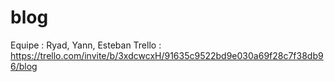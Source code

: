 # blog
Equipe : Ryad, Yann, Esteban
Trello : https://trello.com/invite/b/3xdcwcxH/91635c9522bd9e030a69f28c7f38db96/blog
